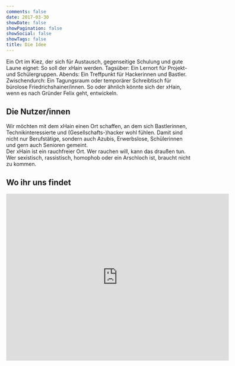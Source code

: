 ```yaml
---
comments: false
date: 2017-03-30
showDate: false
showPagination: false
showSocial: false
showTags: false
title: Die Idee
---
```


Ein Ort im Kiez, der sich für Austausch, gegenseitige Schulung und gute Laune eignet: So soll der xHain werden.
Tagsüber: Ein Lernort für Projekt- und Schülergruppen. Abends: Ein Treffpunkt für Hackerinnen und Bastler. Zwischendurch: Ein Tagungsraum oder temporärer Schreibtisch für bürolose Friedrichshainer/innen. So oder ähnlich könnte sich der xHain, wenn es nach Gründer Felix geht, entwickeln.

## Die Nutzer/innen
Wir möchten mit dem xHain einen Ort schaffen, an dem sich Bastlerinnen, Technikinteressierte und (Gesellschafts-)hacker wohl fühlen. Damit sind nicht nur Berufstätige, sondern auch Azubis, Erwerbslose, Schülerinnen und gern auch Senioren gemeint. <br>
Der xHain ist ein rauchfreier Ort. Wer rauchen will, kann das draußen tun.
Wer sexistisch, rassistisch, homophob oder ein Arschloch ist, braucht nicht zu kommen.

## Wo ihr uns findet

<div class="map-responsive">
<iframe src="https://www.google.com/maps/embed?pb=!1m18!1m12!1m3!1d2428.1391083500057!2d13.447352715610137!3d52.51282154451401!2m3!1f0!2f0!3f0!3m2!1i1024!2i768!4f13.1!3m3!1m2!1s0x47a84e5cd276d6f1%3A0x69754d5090b8cecb!2sGr%C3%BCnberger+Str.+14%2C+10243+Berlin!5e0!3m2!1sde!2sde!4v1491244983311" width="600" height="450" frameborder="0" style="border:0" allowfullscreen></iframe>
</div>
